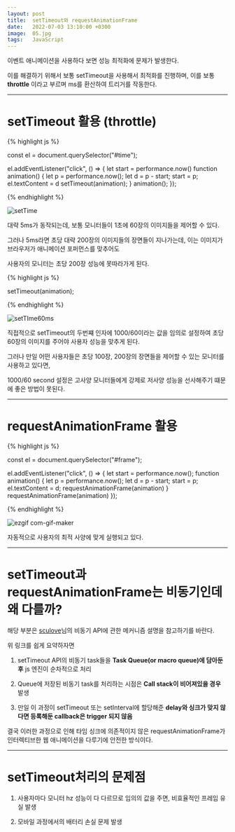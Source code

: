 ```yaml
---
layout: post
title:  setTimeout와 requestAnimationFrame
date:   2022-07-03 13:10:00 +0300
image:  05.jpg
tags:   JavaScript
---
```



이벤트 애니메이션을 사용하다 보면 성능 최적화에 문제가 발생한다.

이를 해결하기 위해서 보통 setTimeout을 사용해서 최적화를 진행하며, 이를 보통 __throttle__ 이라고 부르며 ms를 환산하여 트리거를 작동한다.

---

# setTimeout 활용 (throttle)

{% highlight js %}

const el = document.querySelector("#time");

el.addEventListener("click", () => {
  let start = performance.now()
  function animation() {
    let p = performance.now();
    let d = p - start;
    start = p;
    el.textContent = d
    setTimeout(animation);
  }
  animation();
});


{% endhighlight %}

![setTime](https://user-images.githubusercontent.com/78064720/177047226-39640e8d-d000-4a94-b76e-1f9e69e4e7a6.gif)

대략 5ms가 동작되는데, 보통 모니터들이 1초에 60장의 이미지들을 제어할 수 있다.

그러나 5ms라면 초당 대략 200장의 이미지들의 장면들이 지나가는데, 이는 이미지가 브라우저가 애니메이션 포퍼먼스를 맞추어도 

사용자의 모니터는 초당 200장 성능에 못따라가게 된다.

{% highlight js %}

setTimeout(animation);

{% endhighlight %}

![setTIme60ms](https://user-images.githubusercontent.com/78064720/177047576-eaddf5e4-9a3b-46d4-b4a3-4e5355b6aea4.gif)

직접적으로 setTimeout의 두번쨰 인자에 1000/60이라는 값을 임의로 설정하여 초당 60장의 이미지를 주어야 사용자 성능을 맞추게 된다.

그러나 만일 어떤 사용자들은 초당 100장, 200장의 장면들을 제어할 수 있는 모니터를 사용하고 있다면, 

1000/60 second 설정은 고사양 모니터들에게 강제로 저사양 성능을 선사해주기 떄문에 좋은 방법이 못된다.


--- 


# requestAnimationFrame 활용

{% highlight js %}

const el = document.querySelector("#frame");

el.addEventListener("click", () => {
  let start = performance.now();
  function animation() {
    let p = performance.now();
    let d = p - start;
    start = p;
    el.textContent = d;
    requestAnimationFrame(animation)
  }
  requestAnimationFrame(animation)
});


{% endhighlight %}

![ezgif com-gif-maker](https://user-images.githubusercontent.com/78064720/177049621-5550de88-6658-417e-b24d-0d114024fecf.gif)

자동적으로 사용자의 최적 사양에 맞게 실행되고 있다.


--- 


# setTimeout과 requestAnimationFrame는 비동기인데 왜 다를까?

해당 부분은 [sculove](https://sculove.github.io/post/javascriptflow/)님의 비동기 API에 관한 메커니즘 설명을 참고하기를 바란다.


위 링크를 쉽게 요약하자면

1. setTimeout API의 비동기 task들을 __Task Queue(or macro queue)에 담아둔 후__ js 엔진이 순차적으로 처리

2. Queue에 저장된 비동기 task를 처리하는 시점은 __Call stack이 비어져있을 경우__ 발생 

3. 만일 이 과정이 setTimeout 또는 setInterval에 할당해준 __delay와 싱크가 맞지 않다면 등록해둔 callback은 trigger 되지 않음__


결국 이러한 과정으로 인해 타임 싱크에 의존적이지 않은 requestAnimationFrame가 인터렉티브한 웹 애니메이션을 다루기에 안전한 방식이다.

--- 

# setTimeout처리의 문제점

1. 사용자마다 모니터 hz 성능이 다 다르므로 임의의 값을 주면, 비효율적인 프레임 유실 발생

2. 모바일 과정에서의 배터리 손실 문제 발생

